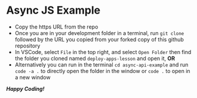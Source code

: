 # Async JS Example

- Copy the https URL from the repo
- Once you are in your development folder in a terminal, run `git clone` followed by the URL you copied from your forked copy of this github repository
- In VSCode, select `File` in the top right, and select `Open Folder` then find the folder you cloned named `deploy-apps-lesson` and open it, **OR**
- Alternatively you can run in the terminal `cd async-api-example` and run `code -a .` to directly open the folder in the window or `code .` to open in a new window

***Happy Coding!***
